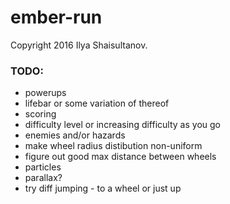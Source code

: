 # ember-run

Copyright 2016 Ilya Shaisultanov.

### TODO:
* powerups
* lifebar or some variation of thereof
* scoring
* difficulty level or increasing difficulty as you go
* enemies and/or hazards
* make wheel radius distibution non-uniform
* figure out good max distance between wheels
* particles
* parallax?
* try diff jumping - to a wheel or just up
